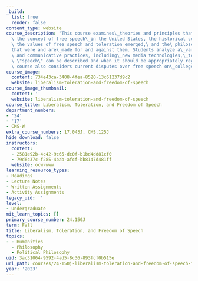 ```yaml
---
_build:
  list: true
  render: false
content_type: website
course_description: "This course examines\_theories and principles that\_underlie\
  \ the concept of free speech\_in the United States, the historical context in which\
  \ the values of free speech and toleration emerged,\_and the\_philosophical arguments\_\
  that were and are\_made for and against them. Students analyze a\_variety of\_contexts\
  \ and communicative practices, including\_new media technologies,\_to\_debate how\
  \ \"speech\" can be described and when it should be appropriately regulated.\_The\
  \ course also considers current disputes over free speech on\_college campuses."
course_image:
  content: 734e43ca-3408-4fea-8520-13c61237d9c2
  website: liberalism-toleration-and-freedom-of-speech
course_image_thumbnail:
  content: ''
  website: liberalism-toleration-and-freedom-of-speech
course_title: Liberalism, Toleration, and Freedom of Speech
department_numbers:
- '24'
- '17'
- CMS-W
extra_course_numbers: 17.043J, CMS.125J
hide_download: false
instructors:
  content:
  - 2581e92b-4c42-9c65-dc0f-b1bd4dd81cf0
  - 79d6c37c-f285-4bab-afcf-bb8147d481ff
  website: ocw-www
learning_resource_types:
- Readings
- Lecture Notes
- Written Assignments
- Activity Assignments
legacy_uid: ''
level:
- Undergraduate
mit_learn_topics: []
primary_course_number: 24.150J
term: Fall
title: Liberalism, Toleration, and Freedom of Speech
topics:
- - Humanities
  - Philosophy
  - Political Philosophy
uid: 3ac31064-9592-4ad5-8c36-893fcf0b515e
url_path: courses/24-150j-liberalism-toleration-and-freedom-of-speech-fall-2023
year: '2023'
---
```

